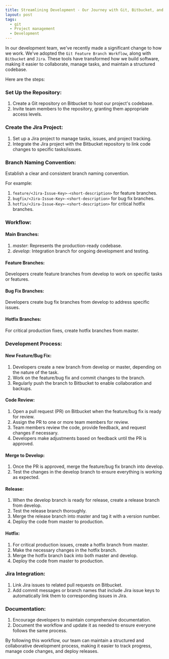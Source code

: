 ```yaml
---
title: Streamlining Development - Our Journey with Git, Bitbucket, and Jira
layout: post
tags:
  - git
  - Project management
  - Development
--- 
```


In our development team, we've recently made a significant change to how we work. We've adopted the `Git Feature Branch Workflow`, along with `Bitbucket` and `Jira`. These tools have transformed how we build software, making it easier to collaborate, manage tasks, and maintain a structured codebase.

Here are the steps:

### Set Up the Repository:

1. Create a Git repository on Bitbucket to host our project's codebase.
2. Invite team members to the repository, granting them appropriate access levels.

### Create the Jira Project:

1. Set up a Jira project to manage tasks, issues, and project tracking.
2. Integrate the Jira project with the Bitbucket repository to link code changes to specific tasks/issues.

### Branch Naming Convention:

Establish a clear and consistent branch naming convention.

For example:

1. `feature/<Jira-Issue-Key>-<short-description>` for feature branches.
2. `bugfix/<Jira-Issue-Key>-<short-description>` for bug fix branches.
3. `hotfix/<Jira-Issue-Key>-<short-description>` for critical hotfix branches.

### Workflow:

#### Main Branches:
1. *master*: Represents the production-ready codebase.
2. *develop*: Integration branch for ongoing development and testing.

#### Feature Branches:
Developers create feature branches from develop to work on specific tasks or features.

#### Bug Fix Branches:
Developers create bug fix branches from develop to address specific issues.

#### Hotfix Branches:
For critical production fixes, create hotfix branches from master.

### Development Process:

#### New Feature/Bug Fix:
1. Developers create a new branch from develop or master, depending on the nature of the task.
2. Work on the feature/bug fix and commit changes to the branch.
3. Regularly push the branch to Bitbucket to enable collaboration and backups.

#### Code Review:
1. Open a pull request (PR) on Bitbucket when the feature/bug fix is ready for review.
2. Assign the PR to one or more team members for review.
3. Team members review the code, provide feedback, and request changes if necessary.
4. Developers make adjustments based on feedback until the PR is approved.

#### Merge to Develop:
1. Once the PR is approved, merge the feature/bug fix branch into develop.
2. Test the changes in the develop branch to ensure everything is working as expected.

#### Release:
1. When the develop branch is ready for release, create a release branch from develop.
2. Test the release branch thoroughly.
3. Merge the release branch into master and tag it with a version number.
4. Deploy the code from master to production.

#### Hotfix:
1. For critical production issues, create a hotfix branch from master.
2. Make the necessary changes in the hotfix branch.
3. Merge the hotfix branch back into both master and develop.
4. Deploy the code from master to production.

### Jira Integration:
1. Link Jira issues to related pull requests on Bitbucket.
2. Add commit messages or branch names that include Jira issue keys to automatically link them to corresponding issues in Jira.

### Documentation:
1. Encourage developers to maintain comprehensive documentation.
2. Document the workflow and update it as needed to ensure everyone follows the same process.

By following this workflow, our team can maintain a structured and collaborative development process, making it easier to track progress, manage code changes, and deploy releases.
